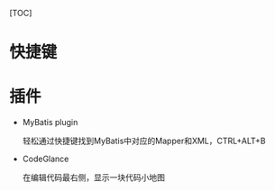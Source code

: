 [TOC]

# 快捷键

# 插件

- MyBatis plugin

  轻松通过快捷键找到MyBatis中对应的Mapper和XML，CTRL+ALT+B

- CodeGlance

  在编辑代码最右侧，显示一块代码小地图 



